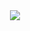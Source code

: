 <div align="center">
  <img src="https://github.com/user-attachments/assets/a2ccf60f-8c67-4bf5-99a7-74e64fe1e562"/>
</div>

